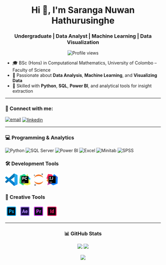 <h1 align="center">Hi 👋, I'm Saranga Nuwan Hathurusinghe</h1>
<h3 align="center">Undergraduate | Data Analyst | Machine Learning | Data Visualization</h3>

<p align="center">
  <img src="https://komarev.com/ghpvc/?username=sara316129&label=Profile%20views&color=0e75b6&style=flat" alt="Profile views"/>
</p>

- 🎓 BSc (Hons) in Computational Mathematics, University of Colombo – Faculty of Science  
- 🧠 Passionate about **Data Analysis**, **Machine Learning**, and **Visualizing Data**
- 🧰 Skilled with **Python**, **SQL**, **Power BI**, and analytical tools for insight extraction

---

<h3 align="left">🔗 Connect with me:</h3>
<p align="left">
  <a href="mailto:2022s19398@stu.cmb.ac.lk"><img src="https://img.icons8.com/fluency/30/gmail-new.png" alt="email"/></a>
  <a href="https://linkedin.com/in/saranga-nuwan-hathurusinghe-0b599229a" target="blank">
    <img align="center" src="https://raw.githubusercontent.com/rahuldkjain/github-profile-readme-generator/master/src/images/icons/Social/linked-in-alt.svg" alt="linkedin" height="30" width="40" />
  </a>
</p>

---

<h3 align="left">💻 Programming & Analytics</h3>
<p align="left">
  <img src="https://cdn.jsdelivr.net/gh/devicons/devicon/icons/python/python-original.svg" width="40" height="40" alt="Python"/>
  <img src="https://www.svgrepo.com/show/303229/microsoft-sql-server-logo.svg" width="40" height="40" alt="SQL Server"/>
  <img src="https://img.icons8.com/color/48/power-bi.png" width="40" height="40" alt="Power BI"/>
  <img src="https://img.icons8.com/color/48/microsoft-excel-2019--v1.png" width="40" height="40" alt="Excel"/>
  <img src="https://img.icons8.com/fluency/48/table.png" width="40" height="40" alt="Minitab"/>
  <img src="https://img.icons8.com/fluency/48/bar-chart.png" width="40" height="40" alt="SPSS"/>
</p>

<h3 align="left">🛠️ Development Tools</h3>
<p align="left">
  <img src="https://github.com/sara316129/icons/blob/main/Software%20icons/development%20tool/Visual%20Studio%20Code%20(VS%20Code).png" width="40" height="40" alt="Visual Studio"/>
  <img src="https://github.com/sara316129/icons/blob/main/Software%20icons/development%20tool/PyCharm.png" width="40" height="40" alt="pycharm"/>
  <img src="https://github.com/sara316129/icons/blob/main/Software%20icons/development%20tool/Jupyter.png" width="40" height="40" alt="jupyter"/>
  <img src="https://github.com/sara316129/icons/blob/main/Software%20icons/development%20tool/IntelliJ%20IDEA.png" width="40" height="40" alt="intelig"/>
</p>

<h3 align="left">🎨 Creative Tools</h3>
<p align="left">
  <img src="https://github.com/sara316129/icons/blob/main/Software%20icons/Creative/icons8-photoshop-512.png" width="40" height="40" alt="Photoshop"/>
  <img src="https://github.com/sara316129/icons/blob/main/Software%20icons/Creative/icons8-adobe-after-effects-512.png" width="40" height="40" alt="After Effects"/>
  <img src="https://github.com/sara316129/icons/blob/main/Software%20icons/Creative/icons8-adobe-premiere-pro-512.png" width="40" height="40" alt="Premiere Pro"/>
  <img src="https://github.com/sara316129/icons/blob/main/Software%20icons/Creative/icons8-adobe-indesign-512.png" width="40" height="40" alt="InDesign"/>
</p>

---

<h3 align="center">📊 GitHub Stats</h3>
<div align="center">
  <img src="https://github-readme-stats.vercel.app/api?username=sara316129&show_icons=true&theme=tokyonight&hide_border=true&include_all_commits=true&count_private=true" width="48%" />
  <img src="https://github-readme-streak-stats.herokuapp.com/?user=sara316129&theme=tokyonight&hide_border=true" width="48%" />
</div>
<br/>
<div align="center">
  <img src="https://github-readme-stats.vercel.app/api/top-langs/?username=sara316129&layout=compact&theme=tokyonight&hide_border=true" width="50%" />
</div>
